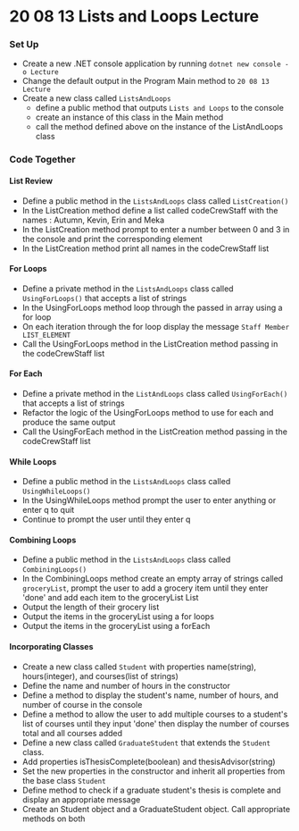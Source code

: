 # 20 08 13 Lists and Loops Lecture

### Set Up
- Create a new .NET console application by running `dotnet new console -o Lecture`
- Change the default output in the Program Main method to `20 08 13 Lecture`
- Create a new class called `ListsAndLoops`
    - define a public method that outputs `Lists and Loops` to the console
    - create an instance of this class in the Main method
    - call the method defined above on the instance of the ListAndLoops class
### Code Together
#### List Review
- Define a public method in the `ListsAndLoops` class called `ListCreation()`
- In the ListCreation method define a list called codeCrewStaff with the names : Autumn, Kevin, Erin and Meka
- In the ListCreation method prompt to enter a number between 0 and 3 in the console and print the corresponding element
- In the ListCreation method print all names in the codeCrewStaff list 
#### For Loops
- Define a private method in the `ListsAndLoops` class called `UsingForLoops()` that accepts a list of strings
- In the UsingForLoops method loop through the passed in array using a for loop
- On each iteration through the for loop display the message `Staff Member LIST_ELEMENT`
- Call the UsingForLoops method in the ListCreation method passing in the codeCrewStaff list
#### For Each
- Define a private method in the `ListAndLoops` class called `UsingForEach()` that accepts a list of strings
- Refactor the logic of the UsingForLoops method to use for each and produce the same output
- Call the UsingForEach method in the ListCreation method passing in the codeCrewStaff list
#### While Loops
- Define a public method in the `ListsAndLoops` class called `UsingWhileLoops()`
- In the UsingWhileLoops method prompt the user to enter anything or enter q to quit
- Continue to prompt the user until they enter q 
#### Combining Loops
- Define a public method in the `ListsAndLoops` class called `CombiningLoops()`
- In the CombiningLoops method create an empty array of strings called `groceryList`, prompt the user to add a grocery item until they enter 'done' and add each item to the groceryList List
- Output the length of their grocery list
- Output the items in the groceryList using a for loops
- Output the items in the groceryList using a forEach
#### Incorporating Classes
- Create a new class called `Student` with properties name(string), hours(integer), and courses(list of strings)
- Define the name and number of hours in the constructor
- Define a method to display the student's name, number of hours, and number of course in the console
- Define a method to allow the user to add multiple courses to a student's list of courses until they input 'done' then display the number of courses total and all courses added
- Define a new class called `GraduateStudent` that extends the `Student` class. 
- Add properties isThesisComplete(boolean) and thesisAdvisor(string)
- Set the new properties in the constructor and inherit all properties from the base class `Student`
- Define method to check if a graduate student's thesis is complete and display an appropriate message 
- Create an Student object and a GraduateStudent object. Call appropriate methods on both